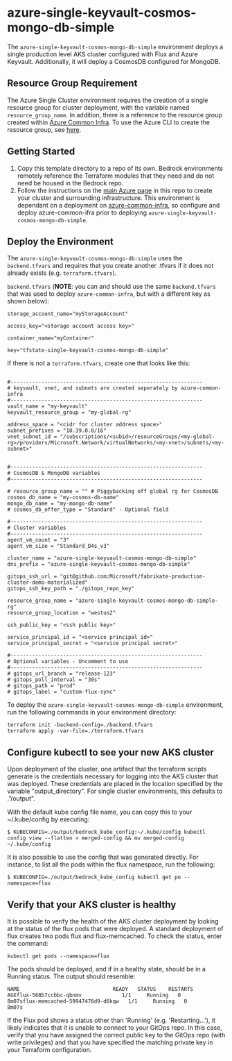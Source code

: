 # azure-single-keyvault-cosmos-mongo-db-simple

The `azure-single-keyvault-cosmos-mongo-db-simple` environment deploys a single production level AKS cluster configured with Flux and Azure Keyvault. Additionally, it will deploy a CosmosDB configured for MongoDB.

## Resource Group Requirement

The Azure Single Cluster environment requires the creation of a single resource group for cluster deployment, with the variable named `resource_group_name`.  In addition, there is a reference to the resource group created within [Azure Common Infra](../azure-common-infra).  To use the Azure CLI to create the resource group, see [here](../../azure/README.md).

## Getting Started

1. Copy this template directory to a repo of its own. Bedrock environments remotely reference the Terraform modules that they need and do not need be housed in the Bedrock repo.
2. Follow the instructions on the [main Azure page](../../azure#Deploying-Azure-Cluster) in this repo to create your cluster and surrounding infrastructure. This environment is dependant on a deployment on [azure-common-infra](../azure-common-infra), so configure and deploy azure-common-ifra prior to deploying `azure-single-keyvault-cosmos-mongo-db-simple`.

## Deploy the Environment

The `azure-single-keyvault-cosmos-mongo-db-simple` uses the `backend.tfvars` and requires that you create another .tfvars if it does not already exists (e.g. `terraform.tfvars`).

`backend.tfvars` (**NOTE**: you can and should use the same `backend.tfvars` that was used to deploy `azure-common-infra`, but with a different key as shown below):

```
storage_account_name="myStorageAccount"

access_key="<storage account access key>"

container_name="myContainer"

key="tfstate-single-keyvault-cosmos-mongo-db-simple"
```

If there is not a `terraform.tfvars`, create one that looks like this:

```

#--------------------------------------------------------------
# keyvault, vnet, and subnets are created seperately by azure-common-infra
#--------------------------------------------------------------
vault_name = "my-keyvault"
keyvault_resource_group = "my-global-rg"

address_space = "<cidr for cluster address space>"
subnet_prefixes = "10.39.0.0/16"
vnet_subnet_id = "/subscriptions/<subid>/resourceGroups/<my-global-rg>/providers/Microsoft.Network/virtualNetworks/<my-vnet>/subnets/<my-subnet>"


#--------------------------------------------------------------
# CosmosDB & MongoDB variables
#--------------------------------------------------------------

# resource_group_name = "" # Piggybacking off global rg for CosmosDB
cosmos_db_name = "my-cosmos-db-name"
mongo_db_name = "my-mongo-db-name"
# cosmos_db_offer_type = "Standard" - Optional field

#--------------------------------------------------------------
# Cluster variables
#--------------------------------------------------------------
agent_vm_count = "3"
agent_vm_size = "Standard_D4s_v3"

cluster_name = "azure-single-keyvault-cosmos-mongo-db-simple"
dns_prefix = "azure-single-keyvault-cosmos-mongo-db-simple"

gitops_ssh_url = "git@github.com:Microsoft/fabrikate-production-cluster-demo-materialized"
gitops_ssh_key_path = "./gitops_repo_key"

resource_group_name = "azure-single-keyvault-cosmos-mongo-db-simple-rg"
resource_group_location = "westus2"

ssh_public_key = "<ssh public key>"

service_principal_id = "<service principal id>"
service_principal_secret = "<service principal secret>"

#--------------------------------------------------------------
# Optional variables - Uncomment to use
#--------------------------------------------------------------
# gitops_url_branch = "release-123"
# gitops_poll_interval = "30s"
# gitops_path = "prod"
# gitops_label = "custom-flux-sync"

```

To deploy the `azure-single-keyvault-cosmos-mongo-db-simple` environment, run the following commands in your environment directory:

```
terraform init -backend-config=./backend.tfvars
terraform apply -var-file=./terraform.tfvars
```

## Configure kubectl to see your new AKS cluster

Upon deployment of the cluster, one artifact that the terraform scripts generate is the credentials necessary for logging into the AKS cluster that was deployed. These credentials are placed in the location specified by the variable "output_directory". For single cluster environments, this defaults to .”/output”.

With the default kube config file name, you can copy this to your ~/.kube/config by executing:

`$ KUBECONFIG=./output/bedrock_kube_config:~/.kube/config kubectl config view --flatten > merged-config && mv merged-config ~/.kube/config`

It is also possible to use the config that was generated directly. For instance, to list all the pods within the flux namespace, run the following:

`$ KUBECONFIG=./output/bedrock_kube_config kubectl get po --namespace=flux`

## Verify that your AKS cluster is healthy

It is possible to verify the health of the AKS cluster deployment by looking at the status of the flux pods that were deployed. A standard deployment of flux creates two pods flux and flux-memcached. To check the status, enter the command:

```
kubectl get pods --namespace=flux
```

The pods should be deployed, and if in a healthy state, should be in a Running status. The output should resemble:

```
NAME                              READY   STATUS    RESTARTS   AGEflux-568b7ccbbc-qbnmv             1/1     Running   0          8m07sflux-memcached-59947476d9-d6kqw   1/1     Running   0          8m07s
```

If the Flux pod shows a status other than 'Running' (e.g. 'Restarting...'), it likely indicates that it is unable to connect to your GitOps repo. In this case, verify that you have assigned the correct public key to the GitOps repo (with write privileges) and that you have specified the matching private key in your Terraform configuration.
